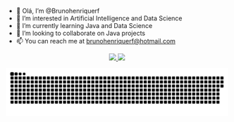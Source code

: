 - 👋 Olá, I’m @Brunohenriquerf
- 👀 I’m interested in Artificial Intelligence and Data Science
- 🌱 I’m currently learning Java and Data Science
- 💞️ I’m looking to collaborate on Java projects
- 📫 You can reach me at brunohenriquerf@hotmail.com

<div align="center">
  <a href="https://github.com/Brunohenriquerf">
  <img height="150em" src="https://github-readme-stats.vercel.app/api?username=Brunohenriquerf&show_icons=true&theme=dark&include_all_commits=true&count_private=true"/>
  <img height="150em" src="https://github-readme-stats.vercel.app/api/top-langs/?username=Brunohenriquerf&layout=compact&langs_count=7&theme=dark"/>
</div>

  ![Snake animation](https://github.com/Brunohenriquerf/Brunohenriquerf/blob/output/github-contribution-grid-snake.svg)
